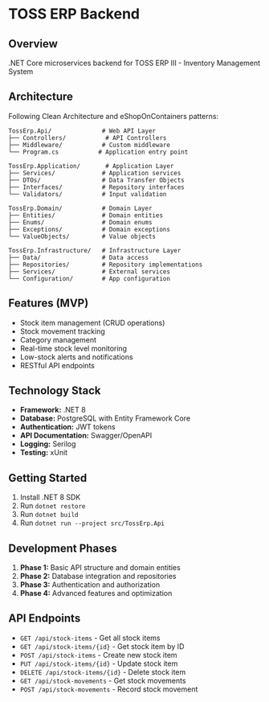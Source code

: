 # TOSS ERP Backend

## Overview
.NET Core microservices backend for TOSS ERP III - Inventory Management System

## Architecture
Following Clean Architecture and eShopOnContainers patterns:

```
TossErp.Api/              # Web API Layer
├── Controllers/           # API Controllers
├── Middleware/           # Custom middleware
└── Program.cs           # Application entry point

TossErp.Application/       # Application Layer
├── Services/             # Application services
├── DTOs/                 # Data Transfer Objects
├── Interfaces/           # Repository interfaces
└── Validators/           # Input validation

TossErp.Domain/           # Domain Layer
├── Entities/             # Domain entities
├── Enums/                # Domain enums
├── Exceptions/           # Domain exceptions
└── ValueObjects/         # Value objects

TossErp.Infrastructure/   # Infrastructure Layer
├── Data/                 # Data access
├── Repositories/         # Repository implementations
├── Services/             # External services
└── Configuration/        # App configuration
```

## Features (MVP)
- Stock item management (CRUD operations)
- Stock movement tracking
- Category management
- Real-time stock level monitoring
- Low-stock alerts and notifications
- RESTful API endpoints

## Technology Stack
- **Framework:** .NET 8
- **Database:** PostgreSQL with Entity Framework Core
- **Authentication:** JWT tokens
- **API Documentation:** Swagger/OpenAPI
- **Logging:** Serilog
- **Testing:** xUnit

## Getting Started
1. Install .NET 8 SDK
2. Run `dotnet restore`
3. Run `dotnet build`
4. Run `dotnet run --project src/TossErp.Api`

## Development Phases
1. **Phase 1:** Basic API structure and domain entities
2. **Phase 2:** Database integration and repositories
3. **Phase 3:** Authentication and authorization
4. **Phase 4:** Advanced features and optimization

## API Endpoints
- `GET /api/stock-items` - Get all stock items
- `GET /api/stock-items/{id}` - Get stock item by ID
- `POST /api/stock-items` - Create new stock item
- `PUT /api/stock-items/{id}` - Update stock item
- `DELETE /api/stock-items/{id}` - Delete stock item
- `GET /api/stock-movements` - Get stock movements
- `POST /api/stock-movements` - Record stock movement 